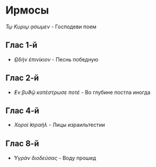 
# Ирмосы

*Τῳ Κυριῳ ᾳσωμεν* - Господеви поем

## Глас 1-й

- *̓ῼδήν ἐπινίκιον* - Песнь победную

## Глас 2-й

- *̓Εν βυϑῷ κατέστρωσε ποτέ* - Во глубине постла иногда

## Глас 4-й

- *Χοροὶ ̓Ισραὴλ* - Лицы израильтестии

## Глас 8-й

- *̔Υγρὰν διοδεύσας* - Воду прошед
